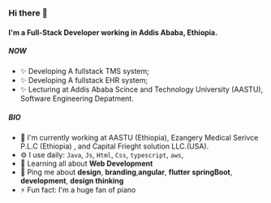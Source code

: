 ### Hi there 👋

#### I'm a Full-Stack Developer working in Addis Ababa, Ethiopia.

##### NOW

- ✨ Developing A fullstack TMS system;
- ✨ Developing A fullstack EHR system;
- ✨ Lecturing at Addis Ababa Scince and Technology University (AASTU), Software Engineering Depatment.


##### BIO

- 🏢 I'm currently working at AASTU (Ethiopia), Ezangery Medical Serivce P.L.C (Ethiopia) , and Capital Frieght solution LLC.(USA).
- ⚙️ I use daily: `Java`, `Js`, `Html`, `Css`, `typescript`, `aws`, 
- 🌱 Learning all about **Web Development**
- 💬 Ping me about **design**, **branding**,**angular**, **flutter** **springBoot**, **development**, **design thinking**
- ⚡️ Fun fact: I'm a huge fan of piano
